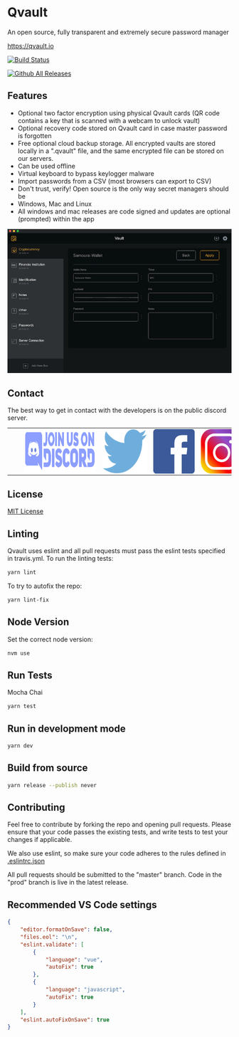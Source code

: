 # Qvault

An open source, fully transparent and extremely secure password manager

https://qvault.io

[![Build Status](https://travis-ci.org/Q-Vault/qvault.svg?branch=master)](https://travis-ci.org/Q-Vault/qvault)

[![Github All Releases](https://img.shields.io/github/downloads/q-vault/qvault/total.svg)]()

## Features

* Optional two factor encryption using physical Qvault cards (QR code contains a key that is scanned with a webcam to unlock vault)
* Optional recovery code stored on Qvault card in case master password is forgotten
* Free optional cloud backup storage. All encrypted vaults are stored locally in a ".qvault" file, and the same encrypted file can be stored on our servers.
* Can be used offline
* Virtual keyboard to bypass keylogger malware
* Import passwords from a CSV (most browsers can export to CSV)
* Don't trust, verify! Open source is the only way secret managers should be
* Windows, Mac and Linux
* All windows and mac releases are code signed and updates are optional (prompted) within the app

<p align="center">
    <img src="doc_resources/crypto.png" alt="cryptocurrency bitcoin password manager">
</p>

## Contact

The best way to get in contact with the developers is on the public discord server.

|   |   |   |   |
|---|---|---|---|
| <a href="https://discord.gg/EEkFwbv" style="margin: 30px" title="Join our Discord chat" target="_blank"><img src="doc_resources/discord.png" align="center" height="100"></a> | <a href="https://twitter.com/q_vault" style="margin: 30px" title="Follow us on twitter" target="_blank"><img src="doc_resources/twitter.png" align="center" height="100"></a> | <a href="https://www.facebook.com/qvault" style="margin: 30px" title="Follow us on facebook" target="_blank"><img src="doc_resources/facebook.png" align="center" height="100"></a> | <a href="https://www.instagram.com/qvault.io" style="margin: 30px" title="Follow us on instagram" target="_blank"><img src="doc_resources/instagram.png" align="center" height="100"></a> |

## License

[MIT License](LICENSE)

## Linting

Qvault uses eslint and all pull requests must pass the eslint tests specified in travis.yml.
To run the linting tests:

```bash
yarn lint
```

To try to autofix the repo:

```bash
yarn lint-fix
```

## Node Version

Set the correct node version:

```bash
nvm use
```

## Run Tests

Mocha Chai

```bash
yarn test
```

## Run in development mode

```bash
yarn dev
```

## Build from source

```bash
yarn release --publish never
```

## Contributing

Feel free to contribute by forking the repo and opening pull requests. Please ensure that your code passes the existing tests, and write tests to test your changes if applicable.

We also use eslint, so make sure your code adheres to the rules defined in [.eslintrc.json](.eslintrc.json)

All pull requests should be submitted to the "master" branch. Code in the "prod" branch is live in the latest release.

## Recommended VS Code settings

```json
{
    "editor.formatOnSave": false,
    "files.eol": "\n",
    "eslint.validate": [
        {
            "language": "vue",
            "autoFix": true
        },
        {
            "language": "javascript",
            "autoFix": true
        }
    ],
    "eslint.autoFixOnSave": true
}
```
